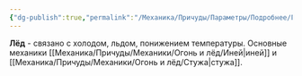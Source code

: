 ```yaml
---
{"dg-publish":true,"permalink":"/Механика/Причуды/Параметры/Подробнее/Группы причуд/Группа - Лёд/","noteIcon":"","created":"2025-07-29T10:23:00.160+03:00","updated":"2025-07-29T00:22:16.785+03:00"}
---
```


**Лёд** - связано с холодом, льдом, понижением температуры. Основные механики [[Механика/Причуды/Механики/Огонь и лёд/Иней\|иней]] и [[Механика/Причуды/Механики/Огонь и лёд/Стужа\|стужа]].
